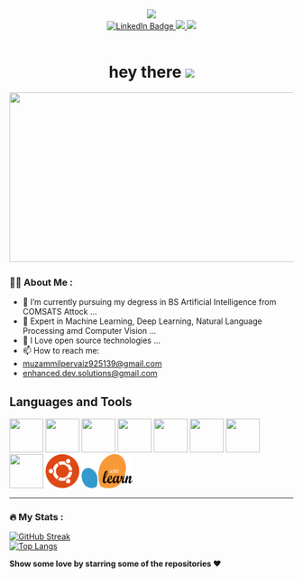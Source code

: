 <div id="header" align="center">
  <img src="https://media.giphy.com/media/M9gbBd9nbDrOTu1Mqx/giphy.gif" width="100"/>
</div>

<div id="badges" align="center">
  <a href="https://www.linkedin.com/in/muzammil-pervaiz-190171248" target="_blank">
    <img src="https://img.shields.io/badge/LinkedIn-blue?style=for-the-badge&logo=linkedin&logoColor=white" alt="LinkedIn Badge"/>
  </a>
  <a href="https://github.com/MUZAMMILPERVAIZ?tab=followers" target="_blank">
    <img src="https://img.shields.io/github/followers/Muhammad-Bilal-MB?color=green&label=GITHUB&logo=Github&logoColor=white&style=for-the-badge">
  </a>
   <a href="https://stackoverflow.com/users/19615534/muzammil-pervaiz" target="_blank">
    <img src="https://img.shields.io/badge/Stack_Overflow-FE7A16?style=for-the-badge&logo=stack-overflow&logoColor=white" />
  </a>
  <br>
  <img align ="center" src="https://komarev.com/ghpvc/?username=MUZAMMILPERVAIZ&style=flat-square&color=blue" alt="" />
<br>
<h1>
  hey there
  <img src="https://media.giphy.com/media/hvRJCLFzcasrR4ia7z/giphy.gif" width="30px"/>
</h1>
</div>

<div align="center">
  <img src="https://media.giphy.com/media/dWesBcTLavkZuG35MI/giphy.gif" width="600" height="300"/>
</div>

### :woman_technologist: About Me :
- 🔭 I’m currently pursuing my degress in BS Artificial Intelligence from COMSATS Attock ...
- 🌱 Expert in Machine Learning, Deep Learning, Natural Language Processing amd Computer Vision ...
- 🌱 I Love open source technologies ...
- 📫 How to reach me:
- muzammilpervaiz925139@gmail.com
- enhanced.dev.solutions@gmail.com

<h2> Languages and Tools </h2>
<div class="tools" display="flex">
  <img src="https://cdn.jsdelivr.net/gh/devicons/devicon/icons/python/python-original-wordmark.svg" width=60px height=60px/>
  <img src="https://cdn.jsdelivr.net/gh/devicons/devicon/icons/microsoftsqlserver/microsoftsqlserver-plain.svg" width=60px height=60px />
  <img src="https://cdn.jsdelivr.net/gh/devicons/devicon/icons/tensorflow/tensorflow-original.svg" width=60px height=60px />
  <img src="https://cdn.jsdelivr.net/gh/devicons/devicon/icons/android/android-original.svg" width=60px height=60px/>
  <img src="https://cdn.jsdelivr.net/gh/devicons/devicon/icons/docker/docker-original.svg" width=60px height=60px/>
  <img src="https://cdn.jsdelivr.net/gh/devicons/devicon/icons/git/git-original.svg" width=60px height=60px />
  <img src="https://cdn.jsdelivr.net/gh/devicons/devicon/icons/numpy/numpy-original.svg" width=60px height=60px/>
  <img src="https://cdn.jsdelivr.net/gh/devicons/devicon/icons/pandas/pandas-original.svg" width=60px height=60px/>
  <img src="ubuntu.png" width="60px"  height="60px">
  <img src="1200px-Scikit_learn_logo_small.svg.png" width="90px"  height="60px" >
</div>
<hr>
 
### :fire: My Stats :
[![GitHub Streak](http://github-readme-streak-stats.herokuapp.com?user=MUZAMMILPERVAIZ&theme=dark&background=000000)](https://git.io/streak-stats)
<br>
[![Top Langs](https://github-readme-stats.vercel.app/api/top-langs/?username=MUZAMMILPERVAIZ)](https://github.com/anuraghazra/github-readme-stats)


**Show some love by starring some of the repositories ❤️**
